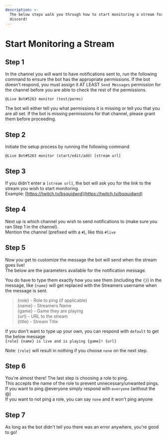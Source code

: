 ```yaml
---
description: >-
  The below steps walk you through how to start monitoring a stream for your
  discord!
---
```


# Start Monitoring a Stream

## Step 1

In the channel you will want to have notifications sent to, run the following command to ensure the bot has the appropriate permissions. If the bot doesn't respond, you must assign it AT LEAST `Send Messages` permission for the channel before you are able to check the rest of the permissions.

```text
@Live Bot#5263 monitor (test/perms)
```

The bot will either tell you what permissions it is missing or tell you that you are all set. If the bot is missing permissions for that channel, please grant them before proceeding.

## Step 2

Initiate the setup process by running the following command

```text
@Live Bot#5263 monitor (start/edit/add) [stream url]
```

## Step 3

If you didn't enter a `[stream url]`, the bot will ask you for the link to the stream you wish to start monitoring.  
Example: [https://twitch.tv/bsquidwrd](https://twitch.tv/bsquidwrd)

## Step 4

Next up is which channel you wish to send notifications to \(make sure you ran Step 1 in the channel\).  
Mention the channel \(prefixed with a `#`\), like this `#live`

## Step 5

Now you get to customize the message the bot will send when the stream goes live!  
The below are the parameters available for the notification message.

You do have to type them exactly how you see them \(including the `{}`\) in the message, like `{name}` will get replaced with the Streamers username when the message is sent.

> {role} - Role to ping \(if applicable\)  
> {name} - Streamers Name  
> {game} - Game they are playing  
> {url} - URL to the stream  
> {title} - Stream Title

If you don't want to type up your own, you can respond with `default` to get the below message  
`{role} {name} is live and is playing {game}! {url}`

Note: `{role}` will result in nothing if you choose `none` on the next step.

## Step 6

You're almost there! The last step is choosing a role to ping.  
This accepts the name of the role to prevent unnecessary/unwanted pings.  
If you want to ping @everyone simply respond with `everyone` \(without the @\)  
If you want to not ping a role, you can say `none` and it won't ping anyone

## Step 7

As long as the bot didn't tell you there was an error anywhere, you're good to go!

